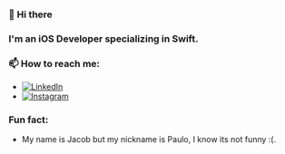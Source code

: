 ### 👋 Hi there 

### I'm an iOS Developer specializing in Swift.

### 📫 How to reach me:
* <a href="https://www.linkedin.com/in/jacob-earl-p-9b06a8b3/" target="_blank"><img src="https://img.shields.io/badge/LinkedIn-%230077B5.svg?&style=flat-square&logo=linkedin&logoColor=white" alt="LinkedIn"></a>
* <a href="https://www.instagram.com/_brauliozz/" target="_blank"><img src="https://static.cdninstagram.com/rsrc.php/v3/yt/r/30PrGfR3xhB.png" alt="Instagram"></a>

### Fun fact:
* My name is Jacob but my nickname is Paulo, I know its not funny :(.

<!-- 
Here are some ideas to get you started:

- 🔭 I’m currently working on ...
- 🌱 I’m currently learning ...
- 👯 I’m looking to collaborate on ...
- 🤔 I’m looking for help with ...
- 💬 Ask me about ...
- 📫 How to reach me: ...
- 😄 Pronouns: ...
- ⚡ Fun fact: ... 
-->
